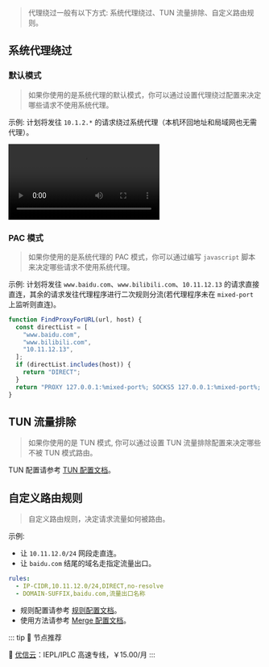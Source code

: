 > 代理绕过一般有以下方式: 系统代理绕过、TUN 流量排除、自定义路由规则。

## 系统代理绕过

### 默认模式

> 如果你使用的是系统代理的默认模式，你可以通过设置代理绕过配置来决定哪些请求不使用系统代理。

示例: 计划将发往 `10.1.2.*` 的请求绕过系统代理（本机环回地址和局域网也无需代理）。

<video controls>
  <source src="../public/assets/guide/bypass/system_proxy_bypass.webm">
</video>

### PAC 模式

> 如果你使用的是系统代理的 PAC 模式，你可以通过编写 `javascript` 脚本来决定哪些请求不使用系统代理。

示例: 计划将发往 `www.baidu.com`、`www.bilibili.com`、`10.11.12.13` 的请求直接直连，其余的请求发往代理程序进行二次规则分流(若代理程序未在 `mixed-port` 上监听则直连)。

```javascript
function FindProxyForURL(url, host) {
  const directList = [
    "www.baidu.com",
    "www.bilibili.com",
    "10.11.12.13",
  ];
  if (directList.includes(host)) {
    return "DIRECT";
  }
  return "PROXY 127.0.0.1:%mixed-port%; SOCKS5 127.0.0.1:%mixed-port%; DIRECT;";
}
```

## TUN 流量排除

> 如果你使用的是 TUN 模式, 你可以通过设置 TUN 流量排除配置来决定哪些不被 TUN 模式路由。

TUN 配置请参考 [TUN 配置文档](https://wiki.metacubex.one/config/inbound/tun)。

## 自定义路由规则

> 自定义路由规则，决定请求流量如何被路由。

示例:

- 让 `10.11.12.0/24` 网段走直连。
- 让 `baidu.com` 结尾的域名走指定流量出口。

```yaml
rules:
  - IP-CIDR,10.11.12.0/24,DIRECT,no-resolve
  - DOMAIN-SUFFIX,baidu.com,流量出口名称
```

- 规则配置请参考 [规则配置文档](https://wiki.metacubex.one/config/rules/)。
- 使用方法请参考 [Merge 配置文档](./merge.md)。

::: tip 🎉 节点推荐

🚀 [优信云](https://www.优信云.com/#/register?code=JRtE5uIV)：IEPL/IPLC 高速专线，￥15.00/月
:::